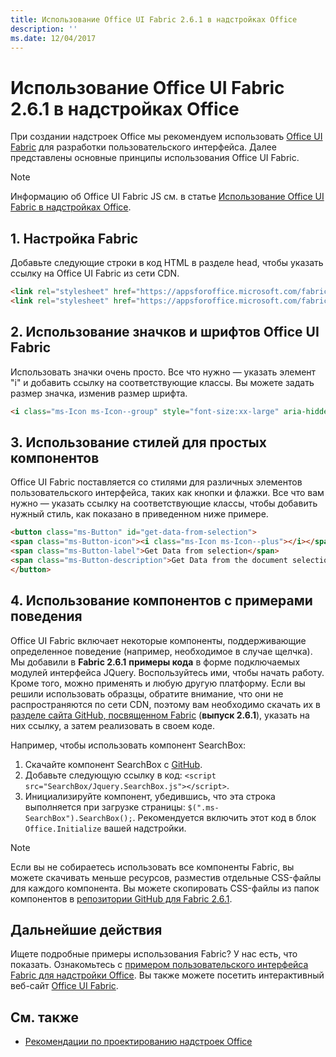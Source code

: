 ```yaml
---
title: Использование Office UI Fabric 2.6.1 в надстройках Office
description: ''
ms.date: 12/04/2017
---
```




# <a name="use-office-ui-fabric-261-in-office-add-ins"></a>Использование Office UI Fabric 2.6.1 в надстройках Office

При создании надстроек Office мы рекомендуем использовать [Office UI Fabric](https://github.com/OfficeDev/Office-UI-Fabric) для разработки пользовательского интерфейса. Далее представлены основные принципы использования Office UI Fabric.  

> [!NOTE]
> Информацию об Office UI Fabric JS см. в статье [Использование Office UI Fabric в надстройках Office](../using-office-ui-fabric-js.md).

## <a name="1-set-up-fabric"></a>1. Настройка Fabric

Добавьте следующие строки в код HTML в разделе head, чтобы указать ссылку на Office UI Fabric из сети CDN.

```HTML
<link rel="stylesheet" href="https://appsforoffice.microsoft.com/fabric/1.0/fabric.min.css">
<link rel="stylesheet" href="https://appsforoffice.microsoft.com/fabric/1.0/fabric.components.min.css">
```


## <a name="2-use-fabric-icons-and-fonts"></a>2. Использование значков и шрифтов Office UI Fabric

Использовать значки очень просто. Все что нужно — указать элемент "i" и добавить ссылку на соответствующие классы. Вы можете задать размер значка, изменив размер шрифта.

```HTML
<i class="ms-Icon ms-Icon--group" style="font-size:xx-large" aria-hidden="true"></i>
```


## <a name="3-use-styles-for-simple-components"></a>3. Использование стилей для простых компонентов

Office UI Fabric поставляется со стилями для различных элементов пользовательского интерфейса, таких как кнопки и флажки. Все что вам нужно — указать ссылку на соответствующие классы, чтобы добавить нужный стиль, как показано в приведенном ниже примере.

```HTML
<button class="ms-Button" id="get-data-from-selection">
<span class="ms-Button-icon"><i class="ms-Icon ms-Icon--plus"></i></span>
<span class="ms-Button-label">Get Data from selection</span>
<span class="ms-Button-description">Get Data from the document selection</span>
</button>
```

## <a name="4-use-components-with-sample-behavior"></a>4. Использование компонентов с примерами поведения

Office UI Fabric включает некоторые компоненты, поддерживающие определенное поведение (например, необходимое в случае щелчка). Мы добавили в **Fabric 2.6.1** **примеры кода** в форме подключаемых модулей интерфейса JQuery. Воспользуйтесь ими, чтобы начать работу. Кроме того, можно применять и любую другую платформу. Если вы решили использовать образцы, обратите внимание, что они не распространяются по сети CDN, поэтому вам необходимо скачать их в [разделе сайта GitHub, посвященном Fabric](https://github.com/OfficeDev/office-ui-fabric-core/tree/release/2.6.1) (**выпуск 2.6.1**), указать на них ссылку, а затем реализовать в своем коде. 

Например, чтобы использовать компонент SearchBox:

1. Скачайте компонент SearchBox с [GitHub](https://github.com/OfficeDev/office-ui-fabric-core/tree/release/2.6.1/src/components/SearchBox).
2. Добавьте следующую ссылку в код: `<script src="SearchBox/Jquery.SearchBox.js"></script>`.
3. Инициализируйте компонент, убедившись, что эта строка выполняется при загрузке страницы: `$(".ms-SearchBox").SearchBox();`. Рекомендуется включить этот код в блок `Office.Initialize` вашей надстройки.     

> [!NOTE]
> Если вы не собираетесь использовать все компоненты Fabric, вы можете скачивать меньше ресурсов, разместив отдельные CSS-файлы для каждого компонента. Вы можете скопировать CSS-файлы из папок компонентов в [репозитории GitHub для Fabric 2.6.1](https://github.com/OfficeDev/office-ui-fabric-core/tree/release/2.6.1). 


## <a name="next-steps"></a>Дальнейшие действия

Ищете подробные примеры использования Fabric? У нас есть, что показать. Ознакомьтесь с [примером пользовательского интерфейса Fabric для надстройки Office](https://github.com/OfficeDev/Office-Add-in-Fabric-UI-Sample). Вы также можете посетить интерактивный веб-сайт [Office UI Fabric](https://github.com/OfficeDev/Office-UI-Fabric).

## <a name="see-also"></a>См. также

- [Рекомендации по проектированию надстроек Office](../add-in-design.md)